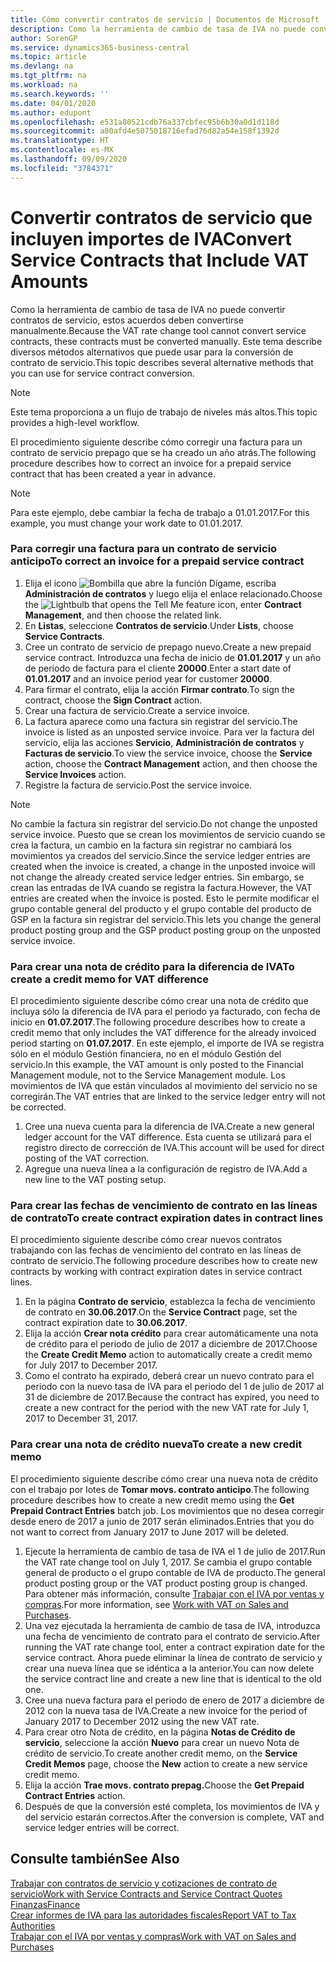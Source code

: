 ```yaml
---
title: Cómo convertir contratos de servicio | Documentos de Microsoft
description: Como la herramienta de cambio de tasa de IVA no puede convertir contratos de servicio, estos acuerdos deben convertirse manualmente. Este tema describe diversos métodos alternativos que puede usar para la conversión de contrato de servicio.
author: SorenGP
ms.service: dynamics365-business-central
ms.topic: article
ms.devlang: na
ms.tgt_pltfrm: na
ms.workload: na
ms.search.keywords: ''
ms.date: 04/01/2020
ms.author: edupont
ms.openlocfilehash: e531a80521cdb76a337cbfec95b6b30a0d1d118d
ms.sourcegitcommit: a80afd4e5075018716efad76d82a54e158f1392d
ms.translationtype: HT
ms.contentlocale: es-MX
ms.lasthandoff: 09/09/2020
ms.locfileid: "3784371"
---
```

# <a name="convert-service-contracts-that-include-vat-amounts"></a><span data-ttu-id="74ded-104">Convertir contratos de servicio que incluyen importes de IVA</span><span class="sxs-lookup"><span data-stu-id="74ded-104">Convert Service Contracts that Include VAT Amounts</span></span>
<span data-ttu-id="74ded-105">Como la herramienta de cambio de tasa de IVA no puede convertir contratos de servicio, estos acuerdos deben convertirse manualmente.</span><span class="sxs-lookup"><span data-stu-id="74ded-105">Because the VAT rate change tool cannot convert service contracts, these contracts must be converted manually.</span></span> <span data-ttu-id="74ded-106">Este tema describe diversos métodos alternativos que puede usar para la conversión de contrato de servicio.</span><span class="sxs-lookup"><span data-stu-id="74ded-106">This topic describes several alternative methods that you can use for service contract conversion.</span></span>  

> [!NOTE]  
>  <span data-ttu-id="74ded-107">Este tema proporciona a un flujo de trabajo de niveles más altos.</span><span class="sxs-lookup"><span data-stu-id="74ded-107">This topic provides a high-level workflow.</span></span>  

 <span data-ttu-id="74ded-108">El procedimiento siguiente describe cómo corregir una factura para un contrato de servicio prepago que se ha creado un año atrás.</span><span class="sxs-lookup"><span data-stu-id="74ded-108">The following procedure describes how to correct an invoice for a prepaid service contract that has been created a year in advance.</span></span>  

> [!NOTE]  
>  <span data-ttu-id="74ded-109">Para este ejemplo, debe cambiar la fecha de trabajo a 01.01.2017.</span><span class="sxs-lookup"><span data-stu-id="74ded-109">For this example, you must change your work date to 01.01.2017.</span></span>  

### <a name="to-correct-an-invoice-for-a-prepaid-service-contract"></a><span data-ttu-id="74ded-110">Para corregir una factura para un contrato de servicio anticipo</span><span class="sxs-lookup"><span data-stu-id="74ded-110">To correct an invoice for a prepaid service contract</span></span>  
1. <span data-ttu-id="74ded-111">Elija el icono ![Bombilla que abre la función Dígame](media/ui-search/search_small.png "Dígame qué desea hacer"), escriba **Administración de contratos** y luego elija el enlace relacionado.</span><span class="sxs-lookup"><span data-stu-id="74ded-111">Choose the ![Lightbulb that opens the Tell Me feature](media/ui-search/search_small.png "Tell me what you want to do") icon, enter **Contract Management**, and then choose the related link.</span></span>  
2. <span data-ttu-id="74ded-112">En **Listas**, seleccione **Contratos de servicio**.</span><span class="sxs-lookup"><span data-stu-id="74ded-112">Under **Lists**, choose **Service Contracts**.</span></span>  
3. <span data-ttu-id="74ded-113">Cree un contrato de servicio de prepago nuevo.</span><span class="sxs-lookup"><span data-stu-id="74ded-113">Create a new prepaid service contract.</span></span> <span data-ttu-id="74ded-114">Introduzca una fecha de inicio de **01.01.2017** y un año de periodo de factura para el cliente **20000**.</span><span class="sxs-lookup"><span data-stu-id="74ded-114">Enter a start date of **01.01.2017** and an invoice period year for customer **20000**.</span></span>  
4. <span data-ttu-id="74ded-115">Para firmar el contrato, elija la acción **Firmar contrato**.</span><span class="sxs-lookup"><span data-stu-id="74ded-115">To sign the contract, choose the **Sign Contract** action.</span></span>  
5. <span data-ttu-id="74ded-116">Crear una factura de servicio.</span><span class="sxs-lookup"><span data-stu-id="74ded-116">Create a service invoice.</span></span>
6. <span data-ttu-id="74ded-117">La factura aparece como una factura sin registrar del servicio.</span><span class="sxs-lookup"><span data-stu-id="74ded-117">The invoice is listed as an unposted service invoice.</span></span> <span data-ttu-id="74ded-118">Para ver la factura del servicio, elija las acciones **Servicio**, **Administración de contratos** y **Facturas de servicio**.</span><span class="sxs-lookup"><span data-stu-id="74ded-118">To view the service invoice, choose the **Service** action, choose the **Contract Management** action, and then choose the **Service Invoices** action.</span></span>  
7. <span data-ttu-id="74ded-119">Registre la factura de servicio.</span><span class="sxs-lookup"><span data-stu-id="74ded-119">Post the service invoice.</span></span>  

> [!NOTE]  
>  <span data-ttu-id="74ded-120">No cambie la factura sin registrar del servicio.</span><span class="sxs-lookup"><span data-stu-id="74ded-120">Do not change the unposted service invoice.</span></span> <span data-ttu-id="74ded-121">Puesto que se crean los movimientos de servicio cuando se crea la factura, un cambio en la factura sin registrar no cambiará los movimientos ya creados del servicio.</span><span class="sxs-lookup"><span data-stu-id="74ded-121">Since the service ledger entries are created when the invoice is created, a change in the unposted invoice will not change the already created service ledger entries.</span></span> <span data-ttu-id="74ded-122">Sin embargo, se crean las entradas de IVA cuando se registra la factura.</span><span class="sxs-lookup"><span data-stu-id="74ded-122">However, the VAT entries are created when the invoice is posted.</span></span> <span data-ttu-id="74ded-123">Esto le permite modificar el grupo contable general del producto y el grupo contable del producto de GSP en la factura sin registrar del servicio.</span><span class="sxs-lookup"><span data-stu-id="74ded-123">This lets you change the general product posting group and the GSP product posting group on the unposted service invoice.</span></span>  

### <a name="to-create-a-credit-memo-for-vat-difference"></a><span data-ttu-id="74ded-124">Para crear una nota de crédito para la diferencia de IVA</span><span class="sxs-lookup"><span data-stu-id="74ded-124">To create a credit memo for VAT difference</span></span>  
<span data-ttu-id="74ded-125">El procedimiento siguiente describe cómo crear una nota de crédito que incluya sólo la diferencia de IVA para el periodo ya facturado, con fecha de inicio en **01.07.2017**.</span><span class="sxs-lookup"><span data-stu-id="74ded-125">The following procedure describes how to create a credit memo that only includes the VAT difference for the already invoiced period starting on **01.07.2017**.</span></span> <span data-ttu-id="74ded-126">En este ejemplo, el importe de IVA se registra sólo en el módulo Gestión financiera, no en el módulo Gestión del servicio.</span><span class="sxs-lookup"><span data-stu-id="74ded-126">In this example, the VAT amount is only posted to the Financial Management module, not to the Service Management module.</span></span> <span data-ttu-id="74ded-127">Los movimientos de IVA que están vinculados al movimiento del servicio no se corregirán.</span><span class="sxs-lookup"><span data-stu-id="74ded-127">The VAT entries that are linked to the service ledger entry will not be corrected.</span></span>  

1. <span data-ttu-id="74ded-128">Cree una nueva cuenta para la diferencia de IVA.</span><span class="sxs-lookup"><span data-stu-id="74ded-128">Create a new general ledger account for the VAT difference.</span></span> <span data-ttu-id="74ded-129">Esta cuenta se utilizará para el registro directo de corrección de IVA.</span><span class="sxs-lookup"><span data-stu-id="74ded-129">This account will be used for direct posting of the VAT correction.</span></span>  
2. <span data-ttu-id="74ded-130">Agregue una nueva línea a la configuración de registro de IVA.</span><span class="sxs-lookup"><span data-stu-id="74ded-130">Add a new line to the VAT posting setup.</span></span>  

### <a name="to-create-contract-expiration-dates-in-contract-lines"></a><span data-ttu-id="74ded-131">Para crear las fechas de vencimiento de contrato en las líneas de contrato</span><span class="sxs-lookup"><span data-stu-id="74ded-131">To create contract expiration dates in contract lines</span></span>  
<span data-ttu-id="74ded-132">El procedimiento siguiente describe cómo crear nuevos contratos trabajando con las fechas de vencimiento del contrato en las líneas de contrato de servicio.</span><span class="sxs-lookup"><span data-stu-id="74ded-132">The following procedure describes how to create new contracts by working with contract expiration dates in service contract lines.</span></span>  

1. <span data-ttu-id="74ded-133">En la página **Contrato de servicio**, establezca la fecha de vencimiento de contrato en **30.06.2017**.</span><span class="sxs-lookup"><span data-stu-id="74ded-133">On the **Service Contract** page, set the contract expiration date to **30.06.2017**.</span></span>  
2. <span data-ttu-id="74ded-134">Elija la acción **Crear nota crédito** para crear automáticamente una nota de crédito para el periodo de julio de 2017 a diciembre de 2017.</span><span class="sxs-lookup"><span data-stu-id="74ded-134">Choose the **Create Credit Memo** action to automatically create a credit memo for July 2017 to December 2017.</span></span>  
3. <span data-ttu-id="74ded-135">Como el contrato ha expirado, deberá crear un nuevo contrato para el periodo con la nuevo tasa de IVA para el periodo del 1 de julio de 2017 al 31 de diciembre de 2017.</span><span class="sxs-lookup"><span data-stu-id="74ded-135">Because the contract has expired, you need to create a new contract for the period with the new VAT rate for July 1, 2017 to December 31, 2017.</span></span>  

### <a name="to-create-a-new-credit-memo"></a><span data-ttu-id="74ded-136">Para crear una nota de crédito nueva</span><span class="sxs-lookup"><span data-stu-id="74ded-136">To create a new credit memo</span></span>  
<span data-ttu-id="74ded-137">El procedimiento siguiente describe cómo crear una nueva nota de crédito con el trabajo por lotes de **Tomar movs. contrato anticipo**.</span><span class="sxs-lookup"><span data-stu-id="74ded-137">The following procedure describes how to create a new credit memo using the **Get Prepaid Contract Entries** batch job.</span></span> <span data-ttu-id="74ded-138">Los movimientos que no desea corregir desde enero de 2017 a junio de 2017 serán eliminados.</span><span class="sxs-lookup"><span data-stu-id="74ded-138">Entries that you do not want to correct from January 2017 to June 2017 will be deleted.</span></span>  

1. <span data-ttu-id="74ded-139">Ejecute la herramienta de cambio de tasa de IVA el 1 de julio de 2017.</span><span class="sxs-lookup"><span data-stu-id="74ded-139">Run the VAT rate change tool on July 1, 2017.</span></span> <span data-ttu-id="74ded-140">Se cambia el grupo contable general de producto o el grupo contable de IVA de producto.</span><span class="sxs-lookup"><span data-stu-id="74ded-140">The general product posting group or the VAT product posting group is changed.</span></span> <span data-ttu-id="74ded-141">Para obtener más información, consulte [Trabajar con el IVA por ventas y compras](finance-work-with-vat.md).</span><span class="sxs-lookup"><span data-stu-id="74ded-141">For more information, see [Work with VAT on Sales and Purchases](finance-work-with-vat.md).</span></span>  
2. <span data-ttu-id="74ded-142">Una vez ejecutada la herramienta de cambio de tasa de IVA, introduzca una fecha de vencimiento de contrato para el contrato de servicio.</span><span class="sxs-lookup"><span data-stu-id="74ded-142">After running the VAT rate change tool, enter a contract expiration date for the service contract.</span></span> <span data-ttu-id="74ded-143">Ahora puede eliminar la línea de contrato de servicio y crear una nueva línea que se idéntica a la anterior.</span><span class="sxs-lookup"><span data-stu-id="74ded-143">You can now delete the service contract line and create a new line that is identical to the old one.</span></span>  
3. <span data-ttu-id="74ded-144">Cree una nueva factura para el periodo de enero de 2017 a diciembre de 2012 con la nueva tasa de IVA.</span><span class="sxs-lookup"><span data-stu-id="74ded-144">Create a new invoice for the period of January 2017 to December 2012 using the new VAT rate.</span></span>  
4. <span data-ttu-id="74ded-145">Para crear otro Nota de crédito, en la página **Notas de Crédito de servicio**, seleccione la acción **Nuevo** para crear un nuevo Nota de crédito de servicio.</span><span class="sxs-lookup"><span data-stu-id="74ded-145">To create another credit memo, on the **Service Credit Memos** page, choose the **New** action to create a new service credit memo.</span></span>  
5. <span data-ttu-id="74ded-146">Elija la acción **Trae movs. contrato prepag.**</span><span class="sxs-lookup"><span data-stu-id="74ded-146">Choose the **Get Prepaid Contract Entries** action.</span></span>  
6. <span data-ttu-id="74ded-147">Después de que la conversión esté completa, los movimientos de IVA y del servicio estarán correctos.</span><span class="sxs-lookup"><span data-stu-id="74ded-147">After the conversion is complete, VAT and service ledger entries will be correct.</span></span>  

## <a name="see-also"></a><span data-ttu-id="74ded-148">Consulte también</span><span class="sxs-lookup"><span data-stu-id="74ded-148">See Also</span></span>  
[<span data-ttu-id="74ded-149">Trabajar con contratos de servicio y cotizaciones de contrato de servicio</span><span class="sxs-lookup"><span data-stu-id="74ded-149">Work with Service Contracts and Service Contract Quotes</span></span>](service-how-to-create-service-contracts-and-service-contract-quotes.md)  
[<span data-ttu-id="74ded-150">Finanzas</span><span class="sxs-lookup"><span data-stu-id="74ded-150">Finance</span></span>](finance.md)  
[<span data-ttu-id="74ded-151">Crear informes de IVA para las autoridades fiscales</span><span class="sxs-lookup"><span data-stu-id="74ded-151">Report VAT to Tax Authorities</span></span>](finance-how-report-vat.md)  
[<span data-ttu-id="74ded-152">Trabajar con el IVA por ventas y compras</span><span class="sxs-lookup"><span data-stu-id="74ded-152">Work with VAT on Sales and Purchases</span></span>](finance-work-with-vat.md)  
